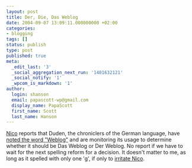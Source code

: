 ```yaml
---
layout: post
title: Der, Die, Das Weblog
date: 2004-09-07 13:09:11.000000000 +02:00
categories:
- blogging
tags: []
status: publish
type: post
published: true
meta:
  _edit_last: '3'
  _social_aggregation_next_run: '1401632121'
  _social_notify: '1'
  _wpcom_is_markdown: '1'
author:
  login: shanson
  email: papascott-wp@gmail.com
  display_name: PapaScott
  first_name: Scott
  last_name: Hanson
---
```

<p><a href="http://lumma.de/eintrag.php?id=618" title="Das Weblog [Lummaland]">Nico</a> reports that Duden, the chroniclers of the German language, have <a href="http://blogg.zeit.de/salon/eintrag.php?id=20#k29668">noted the word "Weblog"</a> and are monitoring its usage to determine whether it should be Das Weblog or Der Weblog. No report if we have to wait for the next spelling reform for a decision. It doesn't matter to me, as long as it spelled with only one 'g', if only to <a href="http://blogtalk.net/lumman.html">irritate Nico</a>.</p>
